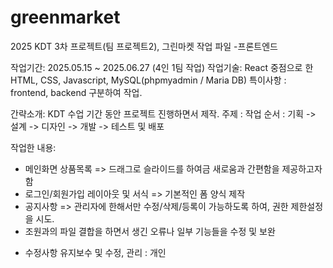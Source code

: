 # greenmarket
2025 KDT 3차 프로젝트(팀 프로젝트2), 그린마켓 작업 파일 -프론트엔드

작업기간: 2025.05.15 ~ 2025.06.27 (4인 1팀 작업)
작업기술: React 중점으로 한 HTML, CSS, Javascript, MySQL(phpmyadmin / Maria DB)
특이사항 : frontend, backend 구분하여 작업.

간략소개: KDT 수업 기간 동안 프로젝트 진행하면서 제작.
주제 : 
작업 순서 : 기획 -> 설계 -> 디자인 -> 개발 -> 테스트 및 배포

작업한 내용: 
- 메인화면 상품목록 => 드래그로 슬라이드를 하여금 새로움과 간편함을 제공하고자 함
- 로그인/회원가입 레이아웃 및 서식 => 기본적인 폼 양식 제작
- 공지사항 => 관리자에 한해서만 수정/삭제/등록이 가능하도록 하여, 권한 제한설정을 시도.
- 조원과의 파일 결합을 하면서 생긴 오류나 일부 기능들을 수정 및 보완

+ 수정사항
  유지보수 및 수정, 관리 : 개인

